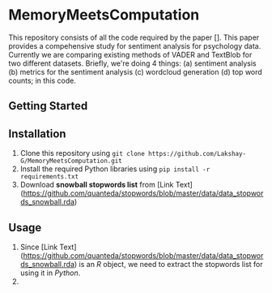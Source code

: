 # MemoryMeetsComputation

This repository consists of all the code required by the paper []. This paper provides a compehensive study for sentiment analysis for psychology data. Currently we are comparing existing methods of VADER and TextBlob for two different datasets. Briefly, we're doing 4 things: (a) sentiment analysis (b) metrics for the sentiment analysis (c) wordcloud generation (d) top word counts; in this code.

## Getting Started

## Installation

1. Clone this repository using
   `git clone https://github.com/Lakshay-G/MemoryMeetsComputation.git`
2. Install the required Python libraries using
   `pip install -r requirements.txt`
3. Download **snowball stopwords list** from [Link Text] (https://github.com/quanteda/stopwords/blob/master/data/data_stopwords_snowball.rda)

## Usage

1. Since [Link Text] (https://github.com/quanteda/stopwords/blob/master/data/data_stopwords_snowball.rda) is an _R_ object, we need to extract the stopwords list for using it in _Python_.
2.
